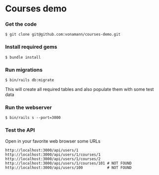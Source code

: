 # Courses demo

### Get the code

```
$ git clone git@github.com:vonamann/courses-demo.git
```

### Install required gems

```
$ bundle install
```

### Run migrations

```
$ bin/rails db:migrate
```

This will create all required tables and also populate them with some test data


### Run the webserver

```
$ bin/rails s --port=3000
```

### Test the API

Open in your favorite web browser some URLs

```
http://localhost:3000/api/users/1
http://localhost:3000/api/users/1/courses/1
http://localhost:3000/api/users/1/courses/2
http://localhost:3000/api/users/1/courses/101 # NOT FOUND
http://localhost:3000/api/users/100           # NOT FOUND
```
